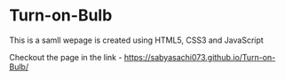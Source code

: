 # Turn-on-Bulb

This is a samll wepage is created using HTML5, CSS3 and JavaScript

Checkout the page in the link - https://sabyasachi073.github.io/Turn-on-Bulb/
